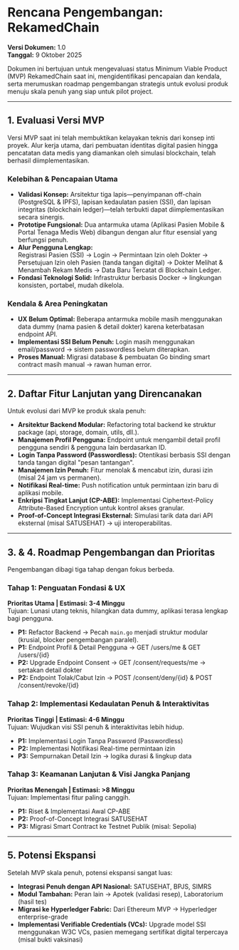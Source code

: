 # Rencana Pengembangan: RekamedChain

**Versi Dokumen:** 1.0  
**Tanggal:** 9 Oktober 2025  

Dokumen ini bertujuan untuk mengevaluasi status Minimum Viable Product (MVP) RekamedChain saat ini, mengidentifikasi pencapaian dan kendala, serta merumuskan roadmap pengembangan strategis untuk evolusi produk menuju skala penuh yang siap untuk pilot project.

---

## 1. Evaluasi Versi MVP

Versi MVP saat ini telah membuktikan kelayakan teknis dari konsep inti proyek. Alur kerja utama, dari pembuatan identitas digital pasien hingga pencatatan data medis yang diamankan oleh simulasi blockchain, telah berhasil diimplementasikan.

### **Kelebihan & Pencapaian Utama**
- **Validasi Konsep:** Arsitektur tiga lapis—penyimpanan off-chain (PostgreSQL & IPFS), lapisan kedaulatan pasien (SSI), dan lapisan integritas (blockchain ledger)—telah terbukti dapat diimplementasikan secara sinergis.
- **Prototipe Fungsional:** Dua antarmuka utama (Aplikasi Pasien Mobile & Portal Tenaga Medis Web) dibangun dengan alur fitur esensial yang berfungsi penuh.
- **Alur Pengguna Lengkap:**  
  Registrasi Pasien (SSI) → Login → Permintaan Izin oleh Dokter → Persetujuan Izin oleh Pasien (tanda tangan digital) → Dokter Melihat & Menambah Rekam Medis → Data Baru Tercatat di Blockchain Ledger.
- **Fondasi Teknologi Solid:** Infrastruktur berbasis Docker → lingkungan konsisten, portabel, mudah dikelola.

### **Kendala & Area Peningkatan**
- **UX Belum Optimal:** Beberapa antarmuka mobile masih menggunakan data dummy (nama pasien & detail dokter) karena keterbatasan endpoint API.
- **Implementasi SSI Belum Penuh:** Login masih menggunakan email/password → sistem passwordless belum diterapkan.
- **Proses Manual:** Migrasi database & pembuatan Go binding smart contract masih manual → rawan human error.

---

## 2. Daftar Fitur Lanjutan yang Direncanakan

Untuk evolusi dari MVP ke produk skala penuh:

- **Arsitektur Backend Modular:** Refactoring total backend ke struktur package (api, storage, domain, utils, dll.).
- **Manajemen Profil Pengguna:** Endpoint untuk mengambil detail profil pengguna sendiri & pengguna lain berdasarkan ID.
- **Login Tanpa Password (Passwordless):** Otentikasi berbasis SSI dengan tanda tangan digital "pesan tantangan".
- **Manajemen Izin Penuh:** Fitur menolak & mencabut izin, durasi izin (misal 24 jam vs permanen).
- **Notifikasi Real-time:** Push notification untuk permintaan izin baru di aplikasi mobile.
- **Enkripsi Tingkat Lanjut (CP-ABE):** Implementasi Ciphertext-Policy Attribute-Based Encryption untuk kontrol akses granular.
- **Proof-of-Concept Integrasi Eksternal:** Simulasi tarik data dari API eksternal (misal SATUSEHAT) → uji interoperabilitas.

---

## 3. & 4. Roadmap Pengembangan dan Prioritas

Pengembangan dibagi tiga tahap dengan fokus berbeda.

### **Tahap 1: Penguatan Fondasi & UX**  
**Prioritas Utama | Estimasi: 3-4 Minggu**  
Tujuan: Lunasi utang teknis, hilangkan data dummy, aplikasi terasa lengkap bagi pengguna.

- **P1:** Refactor Backend → Pecah `main.go` menjadi struktur modular (krusial, blocker pengembangan paralel).  
- **P1:** Endpoint Profil & Detail Pengguna → GET /users/me & GET /users/{id}  
- **P2:** Upgrade Endpoint Consent → GET /consent/requests/me → sertakan detail dokter  
- **P2:** Endpoint Tolak/Cabut Izin → POST /consent/deny/{id} & POST /consent/revoke/{id}

### **Tahap 2: Implementasi Kedaulatan Penuh & Interaktivitas**  
**Prioritas Tinggi | Estimasi: 4-6 Minggu**  
Tujuan: Wujudkan visi SSI penuh & interaktivitas lebih hidup.

- **P1:** Implementasi Login Tanpa Password (Passwordless)  
- **P2:** Implementasi Notifikasi Real-time permintaan izin  
- **P3:** Sempurnakan Detail Izin → logika durasi & lingkup data

### **Tahap 3: Keamanan Lanjutan & Visi Jangka Panjang**  
**Prioritas Menengah | Estimasi: >8 Minggu**  
Tujuan: Implementasi fitur paling canggih.

- **P1:** Riset & Implementasi Awal CP-ABE  
- **P2:** Proof-of-Concept Integrasi SATUSEHAT  
- **P3:** Migrasi Smart Contract ke Testnet Publik (misal: Sepolia)

---

## 5. Potensi Ekspansi

Setelah MVP skala penuh, potensi ekspansi sangat luas:

- **Integrasi Penuh dengan API Nasional:** SATUSEHAT, BPJS, SIMRS  
- **Modul Tambahan:** Peran lain → Apotek (validasi resep), Laboratorium (hasil tes)  
- **Migrasi ke Hyperledger Fabric:** Dari Ethereum MVP → Hyperledger enterprise-grade  
- **Implementasi Verifiable Credentials (VCs):** Upgrade model SSI menggunakan W3C VCs, pasien memegang sertifikat digital terpercaya (misal bukti vaksinasi)